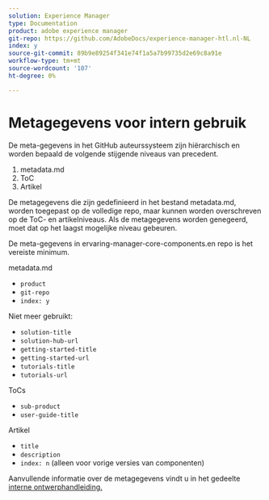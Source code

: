 ```yaml
---
solution: Experience Manager
type: Documentation
product: adobe experience manager
git-repo: https://github.com/AdobeDocs/experience-manager-htl.nl-NL
index: y
source-git-commit: 89b9e89254f341e74f1a5a7b99735d2e69c8a91e
workflow-type: tm+mt
source-wordcount: '107'
ht-degree: 0%

---
```



# Metagegevens voor intern gebruik

De meta-gegevens in het GitHub auteurssysteem zijn hiërarchisch en worden bepaald de volgende stijgende niveaus van precedent.

1. metadata.md
1. ToC
1. Artikel

De metagegevens die zijn gedefinieerd in het bestand metadata.md, worden toegepast op de volledige repo, maar kunnen worden overschreven op de ToC- en artikelniveaus. Als de metagegevens worden genegeerd, moet dat op het laagst mogelijke niveau gebeuren.

De meta-gegevens in ervaring-manager-core-components.en repo is het vereiste minimum.

metadata.md

* `product`
* `git-repo`
* `index: y`

Niet meer gebruikt:

* `solution-title`
* `solution-hub-url`
* `getting-started-title`
* `getting-started-url`
* `tutorials-title`
* `tutorials-url`

ToCs

* `sub-product`
* `user-guide-title`

Artikel

* `title`
* `description`
* `index: n` (alleen voor vorige versies van componenten)

Aanvullende informatie over de metagegevens vindt u in het gedeelte [interne ontwerphandleiding.](https://experienceleague.adobe.com/docs/authoring-guide-exl/using/authoring/features/metadata.html#solution)
